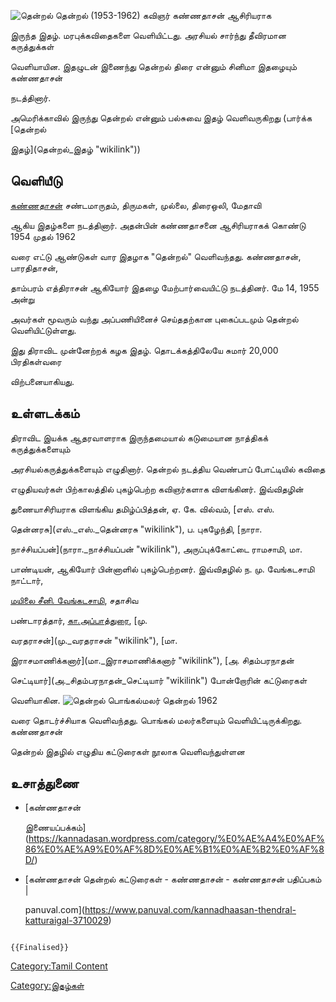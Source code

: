 ![தென்றல்](Thendral.jpg "தென்றல்") தென்றல் (1953-1962) கவிஞர் கண்ணதாசன் ஆசிரியராக
இருந்த இதழ். மரபுக்கவிதைகளை வெளியிட்டது. அரசியல் சார்ந்து தீவிரமான கருத்துக்கள்
வெளியாயின. இதழுடன் இணைந்து தென்றல் திரை என்னும் சினிமா இதழையும் கண்ணதாசன்
நடத்தினார்.

அமெரிக்காவில் இருந்து தென்றல் என்னும் பல்சுவை இதழ் வெளிவருகிறது (பார்க்க [தென்றல்
இதழ்](தென்றல்_இதழ் "wikilink"))

## வெளியீடு

[கண்ணதாசன்](கண்ணதாசன் "wikilink") சண்டமாருதம், திருமகள், முல்லை, திரைஒலி, மேதாவி
ஆகிய இதழ்களை நடத்தினார். அதன்பின் கண்ணதாசனை ஆசிரியராகக் கொண்டு 1954 முதல் 1962
வரை எட்டு ஆண்டுகள் வார இதழாக \"தென்றல்\" வெளிவந்தது. கண்ணதாசன், பாரதிதாசன்,
தாம்பரம் எத்திராசன் ஆகியோர் இதழை மேற்பார்வையிட்டு நடத்தினர். மே 14, 1955 அன்று
அவர்கள் மூவரும் வந்து அப்பணியினைச் செய்ததற்கான புகைப்படமும் தென்றல் வெளியிட்டுள்ளது.
இது திராவிட முன்னேற்றக் கழக இதழ். தொடக்கத்திலேயே சுமார் 20,000 பிரதிகள்வரை
விற்பனையாகியது.

## உள்ளடக்கம்

திராவிட இயக்க ஆதரவாளராக இருந்தமையால் கடுமையான நாத்திகக் கருத்துக்களையும்
அரசியல்கருத்துக்களையும் எழுதினார். தென்றல் நடத்திய வெண்பாப் போட்டியில் கவிதை
எழுதியவர்கள் பிற்காலத்தில் புகழ்பெற்ற கவிஞர்களாக விளங்கினர். இவ்விதழின்
துணையாசிரியராக விளங்கிய தமிழ்ப்பித்தன், ஏ. கே. வில்வம், [எஸ். எஸ்.
தென்னரசு](எஸ்._எஸ்._தென்னரசு "wikilink"), ப. புகழேந்தி, [நாரா.
நாச்சியப்பன்](நாரா._நாச்சியப்பன் "wikilink"), அருப்புக்கோட்டை ராமசாமி, மா.
பாண்டியன், ஆகியோர் பின்னாளில் புகழ்பெற்றனர். இவ்விதழில் ந. மு. வேங்கடசாமி நாட்டார்,
[மயிலை சீனி. வேங்கடசாமி](மயிலை_சீனி._வேங்கடசாமி "wikilink"), சதாசிவ
பண்டாரத்தார், [கா.அப்பாத்துரை](கா.அப்பாத்துரை "wikilink"), [மு.
வரதராசன்](மு._வரதராசன் "wikilink"), [மா.
இராசமாணிக்கனார்](மா._இராசமாணிக்கனார் "wikilink"), [அ. சிதம்பரநாதன்
செட்டியார்](அ._சிதம்பரநாதன்_செட்டியார் "wikilink") போன்றோரின் கட்டுரைகள்
வெளியாகின. ![தென்றல் பொங்கல்மலர்](ThenRal.jpg "தென்றல் பொங்கல்மலர்") தென்றல் 1962
வரை தொடர்ச்சியாக வெளிவந்தது. பொங்கல் மலர்களையும் வெளியிட்டிருக்கிறது. கண்ணதாசன்
தென்றல் இதழில் எழுதிய கட்டுரைகள் நூலாக வெளிவந்துள்ளன

## உசாத்துணை

-   [கண்ணதாசன்
    இணையப்பக்கம்](https://kannadasan.wordpress.com/category/%E0%AE%A4%E0%AF%86%E0%AE%A9%E0%AF%8D%E0%AE%B1%E0%AE%B2%E0%AF%8D/)
-   [கண்ணதாசன் தென்றல் கட்டுரைகள் - கண்ணதாசன் - கண்ணதாசன் பதிப்பகம் \|
    panuval.com](https://www.panuval.com/kannadhaasan-thendral-katturaigal-3710029)

```{=mediawiki}
{{Finalised}}
```
[Category:Tamil Content](Category:Tamil_Content "wikilink")
[Category:இதழ்கள்](Category:இதழ்கள் "wikilink")
